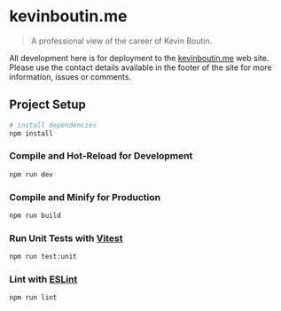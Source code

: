 # kevinboutin.me

> A professional view of the career of Kevin Boutin.

All development here is for deployment to the [kevinboutin.me](http://kevinboutin.me/) web site. Please use the contact details available in the footer of the site for more information, issues or comments.

## Project Setup

```sh
# install dependencies
npm install
```

### Compile and Hot-Reload for Development

```sh
npm run dev
```

### Compile and Minify for Production

```sh
npm run build
```

### Run Unit Tests with [Vitest](https://vitest.dev/)

```sh
npm run test:unit
```

### Lint with [ESLint](https://eslint.org/)

```sh
npm run lint
```
